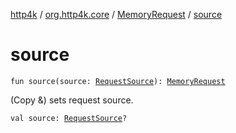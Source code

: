 [http4k](../../index.md) / [org.http4k.core](../index.md) / [MemoryRequest](index.md) / [source](./source.md)

# source

`fun source(source: `[`RequestSource`](../-request-source/index.md)`): `[`MemoryRequest`](index.md)

(Copy &amp;) sets request source.

`val source: `[`RequestSource`](../-request-source/index.md)`?`